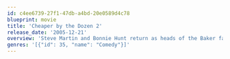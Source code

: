 ```yaml
---
id: c4ee6739-27f1-47db-a4bd-20e0589d4c78
blueprint: movie
title: 'Cheaper by the Dozen 2'
release_date: '2005-12-21'
overview: 'Steve Martin and Bonnie Hunt return as heads of the Baker family who, while on vacation, find themselves in competition with a rival family of eight children, headed by Eugene Levy,'
genres: '[{"id": 35, "name": "Comedy"}]'
---
```

